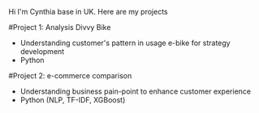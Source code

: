 Hi I'm Cynthia base in UK. Here are my projects

#Project 1: Analysis Divvy Bike
- Understanding customer's pattern in usage e-bike for strategy development
- Python

#Project 2: e-commerce comparison 
- Understanding business pain-point to enhance customer experience
- Python (NLP, TF-IDF, XGBoost)
